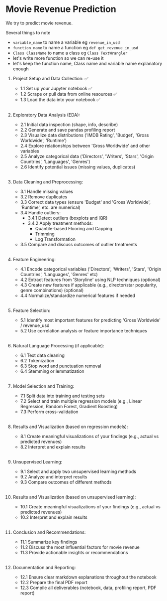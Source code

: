 # Movie Revenue Prediction

We try to predict movie revenue.

Several things to note

- `variable_name` to name a variable eg `revenue_in_usd`
- `function_name` to name a function eg `def get_revenue_in_usd`
- `Class ClassName` to name a class eg `Class TextWrangler`
- let's write more function so we can re-use it
- let's keep the function name, Class name and variable name explanatory enough
  <br />

1. Project Setup and Data Collection: ✅
    - 1.1 Set up your Jupyter notebook ✅
    - 1.2 Scrape or pull data from online resources ✅
    - 1.3 Load the data into your notebook ✅ <br /><br />

2. Exploratory Data Analysis (EDA):
    - 2.1 Initial data inspection (shape, info, describe)
    - 2.2 Generate and save pandas profiling report
    - 2.3 Visualize data distributions ('IMDB Rating', 'Budget', 'Gross Worldwide', 'Runtime')
    - 2.4 Explore relationships between 'Gross Worldwide' and other variables
    - 2.5 Analyze categorical data ('Directors', 'Writers', 'Stars', 'Origin Countries', 'Languages', 'Genres')
    - 2.6 Identify potential issues (missing values, duplicates)<br /><br />

3. Data Cleaning and Preprocessing:
    - 3.1 Handle missing values
    - 3.2 Remove duplicates
    - 3.3 Correct data types (ensure 'Budget' and 'Gross Worldwide', 'Runtime', etc. are numerical)
    - 3.4 Handle outliers:
        - 3.4.1 Detect outliers (boxplots and IQR)
        - 3.4.2 Apply treatment methods:
            - Quantile-based Flooring and Capping
            - Trimming
            - Log Transformation
    - 3.5 Compare and discuss outcomes of outlier treatments<br /><br />

4. Feature Engineering:
    - 4.1 Encode categorical variables ('Directors', 'Writers', 'Stars', 'Origin Countries', 'Languages', 'Genres' etc)
    - 4.2 Extract features from 'Storyline' using NLP techniques (optional)
    - 4.3 Create new features if applicable (e.g., director/star popularity, genre combinations) (optional)
    - 4.4 Normalize/standardize numerical features if needed<br /><br />

5. Feature Selection:
    - 5.1 Identify most important features for predicting 'Gross Worldwide' / revenue_usd
    - 5.2 Use correlation analysis or feature importance techniques<br /><br />

6. Natural Language Processing (if applicable):
    - 6.1 Text data cleaning
    - 6.2 Tokenization
    - 6.3 Stop word and punctuation removal
    - 6.4 Stemming or lemmatization<br /><br />

7. Model Selection and Training:
    - 7.1 Split data into training and testing sets
    - 7.2 Select and train multiple regression models (e.g., Linear Regression, Random Forest, Gradient Boosting)
    - 7.3 Perform cross-validation<br /><br />

8. Results and Visualization (based on regression models):
    - 8.1 Create meaningful visualizations of your findings (e.g., actual vs predicted revenues)
    - 8.2 Interpret and explain results<br /><br />

9. Unsupervised Learning:
    - 9.1 Select and apply two unsupervised learning methods
    - 9.2 Analyze and interpret results
    - 9.3 Compare outcomes of different methods<br /><br />

10. Results and Visualization (based on unsupervised learning):
    - 10.1 Create meaningful visualizations of your findings (e.g., actual vs predicted revenues)
    - 10.2 Interpret and explain results<br /><br />

11. Conclusion and Recommendations:
    - 11.1 Summarize key findings
    - 11.2 Discuss the most influential factors for movie revenue
    - 11.3 Provide actionable insights or recommendations<br /><br />

12. Documentation and Reporting:
    - 12.1 Ensure clear markdown explanations throughout the notebook
    - 12.2 Prepare the final PDF report
    - 12.3 Compile all deliverables (notebook, data, profiling report, PDF report)<br /><br />

